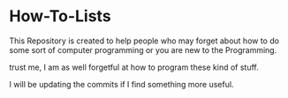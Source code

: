 # How-To-Lists
This Repository is created to help people who may forget about how to do some sort of computer programming or you are new to the Programming.

trust me, I am as well forgetful at how to program these kind of stuff.

I will be updating the commits if I find something more useful.
